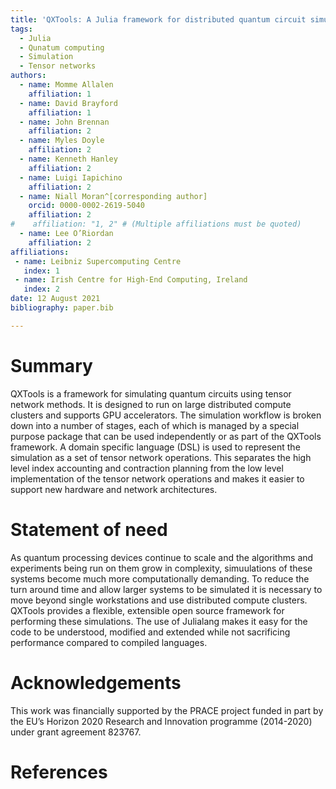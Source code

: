 ```yaml
---
title: 'QXTools: A Julia framework for distributed quantum circuit simulation'
tags:
  - Julia
  - Qunatum computing
  - Simulation
  - Tensor networks
authors:
  - name: Momme Allalen
    affiliation: 1
  - name: David Brayford
    affiliation: 1
  - name: John Brennan
    affiliation: 2
  - name: Myles Doyle
    affiliation: 2
  - name: Kenneth Hanley
    affiliation: 2
  - name: Luigi Iapichino
    affiliation: 2
  - name: Niall Moran^[corresponding author]
    orcid: 0000-0002-2619-5040
    affiliation: 2
#    affiliation: "1, 2" # (Multiple affiliations must be quoted)
  - name: Lee O’Riordan
    affiliation: 2
affiliations:
 - name: Leibniz Supercomputing Centre
   index: 1
 - name: Irish Centre for High-End Computing, Ireland
   index: 2
date: 12 August 2021
bibliography: paper.bib

---
```


# Summary

QXTools is a framework for simulating quantum circuits using tensor network methods.
It is designed to run on large distributed compute clusters and supports GPU
accelerators. The simulation workflow is broken down into a number of stages, each
of which is managed by a special purpose package that can be used independently or
as part of the QXTools framework. A domain specific language (DSL) is used to
represent the simulation as a set of tensor network operations.
This separates the high level index accounting and contraction planning from the
low level implementation of the tensor network operations and makes it easier to
support new hardware and network architectures.

# Statement of need

As quantum processing devices continue to scale and the algorithms and experiments
being run on them grow in complexity, simuulations of these systems become much
more computationally demanding. To reduce the turn around time and
allow larger systems to be simulated it is necessary to move beyond single workstations
and use distributed compute clusters. QXTools provides a flexible, extensible open source
framework for performing these simulations. The use of Julialang makes it easy for the code
to be understood, modified and extended while not sacrificing performance compared to
compiled languages.

<!-- # Citations

Citations to entries in paper.bib should be in
[rMarkdown](http://rmarkdown.rstudio.com/authoring_bibliographies_and_citations.html)
format.

If you want to cite a software repository URL (e.g. something on GitHub without a preferred
citation) then you can do it with the example BibTeX entry below for @fidgit.

For a quick reference, the following citation commands can be used:
- `@author:2001`  ->  "Author et al. (2001)"
- `[@author:2001]` -> "(Author et al., 2001)"
- `[@author1:2001; @author2:2001]` -> "(Author1 et al., 2001; Author2 et al., 2002)"

# Figures

Figures can be included like this:
![Caption for example figure.\label{fig:example}](figure.png)
and referenced from text using \autoref{fig:example}.

Figure sizes can be customized by adding an optional second parameter:
![Caption for example figure.](figure.png){ width=20% } -->

# Acknowledgements

This work was financially supported by the PRACE project funded in part by the EU’s
Horizon 2020 Research and Innovation programme (2014-2020) under grant agreement 823767.

# References